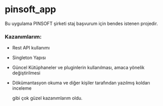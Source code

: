 # pinsoft_app

Bu uygulama PINSOFT şirketi staj başvurum için bendes istenen projedir.

### __Kazanımlarım:__
- Rest API kullanımı
- Singleton Yapısı
- Güncel Kütüphaneler ve pluginlerin kullanılması, amaca yönelik değiştirilmesi
- Dökümantasyon okuma ve diğer kişiler tarafından yazılmış koldarı inceleme

  gibi çok güzel kazanımlarım oldu.

